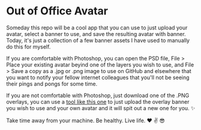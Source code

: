 # Out of Office Avatar

Someday this repo will be a cool app that you can use to just upload your avatar, select a banner to use, and save the resulting avatar with banner. Today, it's just a collection of a few banner assets I have used to manually do this for myself.

If you are comfortable with Photoshop, you can open the PSD file, File > Place your existing avatar beyind one of the layers you wish to use, and File > Save a copy as a .jpg or .png image to use on GitHub and elsewhere that you want to notify your fellow internet colleagues that you'll not be seeing their pings and pongs for some time.

If you are not comfortable with Photoshop, just download one of the .PNG overlays, you can use a [tool like this one](https://www.imgonline.com.ua/eng/combine-two-images-into-one.php) to just upload the overlay banner you wish to use and your own avatar and it will spit out a new one for you. :sparkles:
 
 Take time away from your machine. Be healthy. Live life. :heart: :v: :sunglasses:
